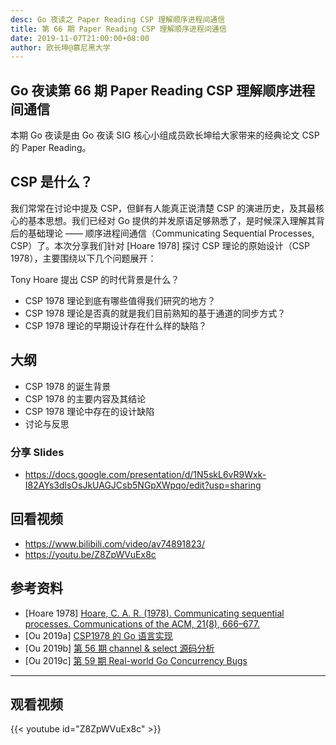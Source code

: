 ```yaml
---
desc: Go 夜读之 Paper Reading CSP 理解顺序进程间通信
title: 第 66 期 Paper Reading CSP 理解顺序进程间通信
date: 2019-11-07T21:00:00+08:00
author: 欧长坤@慕尼黑大学
---
```


## Go 夜读第 66 期 Paper Reading CSP 理解顺序进程间通信

本期 Go 夜读是由 Go 夜读 SIG 核心小组成员欧长坤给大家带来的经典论文 CSP 的 Paper Reading。

## CSP 是什么？

我们常常在讨论中提及 CSP，但鲜有人能真正说清楚 CSP 的演进历史，及其最核心的基本思想。我们已经对 Go 提供的并发原语足够熟悉了，是时候深入理解其背后的基础理论 —— 顺序进程间通信（Communicating Sequential Processes, CSP）了。本次分享我们针对 [Hoare 1978] 探讨 CSP 理论的原始设计（CSP 1978），主要围绕以下几个问题展开：

Tony Hoare 提出 CSP 的时代背景是什么？
- CSP 1978 理论到底有哪些值得我们研究的地方？
- CSP 1978 理论是否真的就是我们目前熟知的基于通道的同步方式？
- CSP 1978 理论的早期设计存在什么样的缺陷？

## 大纲

- CSP 1978 的诞生背景
- CSP 1978 的主要内容及其结论
- CSP 1978 理论中存在的设计缺陷
- 讨论与反思

### 分享 Slides 

- https://docs.google.com/presentation/d/1N5skL6vR9Wxk-I82AYs3dlsOsJkUAGJCsb5NGpXWpqo/edit?usp=sharing

## 回看视频

- https://www.bilibili.com/video/av74891823/
- https://youtu.be/Z8ZpWVuEx8c

## 参考资料

- [Hoare 1978] [Hoare, C. A. R. (1978). Communicating sequential processes. Communications of the ACM, 21(8), 666–677.](https://spinroot.com/courses/summer/Papers/hoare_1978.pdf)
- [Ou 2019a] [CSP1978 的 Go 语言实现](https://github.com/changkun/gobase/blob/master/csp/csp.go)
- [Ou 2019b] [第 56 期 channel & select 源码分析](https://github.com/talkgo/night/issues/450)
- [Ou 2019c] [第 59 期 Real-world Go Concurrency Bugs](https://github.com/talkgo/night/issues/464)


---

## 观看视频

{{< youtube id="Z8ZpWVuEx8c" >}}
